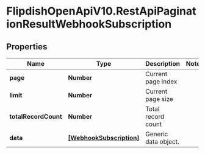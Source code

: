 # FlipdishOpenApiV10.RestApiPaginationResultWebhookSubscription

## Properties
Name | Type | Description | Notes
------------ | ------------- | ------------- | -------------
**page** | **Number** | Current page index | 
**limit** | **Number** | Current page size | 
**totalRecordCount** | **Number** | Total record count | 
**data** | [**[WebhookSubscription]**](WebhookSubscription.md) | Generic data object. | 


